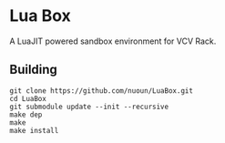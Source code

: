 # Lua Box
A LuaJIT powered sandbox environment for VCV Rack.
## Building
```
git clone https://github.com/nuoun/LuaBox.git
cd LuaBox
git submodule update --init --recursive
make dep
make
make install
```